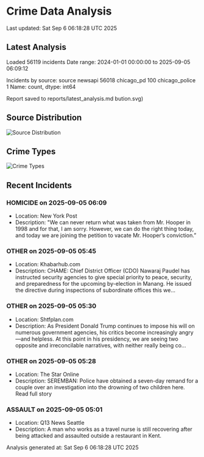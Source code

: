 # Crime Data Analysis
Last updated: Sat Sep  6 06:18:28 UTC 2025

## Latest Analysis

Loaded 56119 incidents
Date range: 2024-01-01 00:00:00 to 2025-09-05 06:09:12

Incidents by source:
source
newsapi           56018
chicago_pd          100
chicago_police        1
Name: count, dtype: int64

Report saved to reports/latest_analysis.md
bution.svg)

## Source Distribution
![Source Distribution](images/source_distribution.svg)

## Crime Types
![Crime Types](images/crime_types.svg)

## Recent Incidents

### HOMICIDE on 2025-09-05 06:09
- Location: New York Post
- Description: "We can never return what was taken from Mr. Hooper in 1998 and for that, I am sorry. However, we can do the right thing today, and today we are joining the petition to vacate Mr. Hooper’s conviction.”


### OTHER on 2025-09-05 05:45
- Location: Khabarhub.com
- Description: CHAME: Chief District Officer (CDO) Nawaraj Paudel has instructed security agencies to give special priority to peace, security, and preparedness for the upcoming by-election in Manang. He issued the directive during inspections of subordinate offices this we…


### OTHER on 2025-09-05 05:30
- Location: Shtfplan.com
- Description: As President Donald Trump continues to impose his will on numerous government agencies, his critics become increasingly angry—and helpless. At this point in his presidency, we are seeing two opposite and irreconcilable narratives, with neither really being co…


### OTHER on 2025-09-05 05:28
- Location: The Star Online
- Description: SEREMBAN: Police have obtained a seven-day remand for a couple over an investigation into the drowning of two children here. Read full story


### ASSAULT on 2025-09-05 05:01
- Location: Q13 News Seattle
- Description: A man who works as a travel nurse is still recovering after being attacked and assaulted outside a restaurant in Kent.

Analysis generated at: Sat Sep  6 06:18:28 UTC 2025
